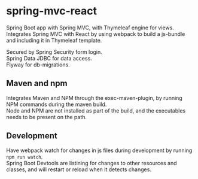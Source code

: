 # spring-mvc-react
Spring Boot app with Spring MVC, with Thymeleaf engine for views.  
Integrates Spring MVC with React by using webpack to build a js-bundle and including it in Thymeleaf template.

Secured by Spring Security form login.  
Spring Data JDBC for data access.  
Flyway for db-migrations.

## Maven and npm
Integrates Maven and NPM through the exec-maven-plugin, by running NPM commands during the maven build.  
Node and NPM are not installed as part of the build, and the executables needs to be present on the path.

## Development
Have webpack watch for changes in js files during development by running `npm run watch`.  
Spring Boot Devtools are listining for changes to other resources and classes, and will restart or reload
when it detects changes.